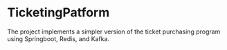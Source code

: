 # TicketingPatform
 The project implements a simpler version of the ticket purchasing program using Springboot, Redis, and Kafka. 
